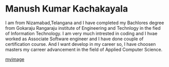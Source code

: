 # Manush Kumar Kachakayala
I am from Nizamabad,Telangana and I have completed my Bachlores degree from Gokaraju Rangaraju institute of Engineering and Technlogy in the fied of Information Technology. I am very much intrested in coding and I hvae worked as Associate Software engineer and I have done couple of certification course. And I want develop in my career so, I have choosen masters my carreer advancement in the field of Applied Computer Science.


[myimage](images/my_image.jpg.jpeg)




